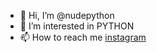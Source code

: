 - 👋 Hi, I’m @nudepython
- 👀 I’m interested in PYTHON
- 📫 How to reach me [instagram](https://www.instagram.com/nudepython/)

<!---
nudepython/nudepython is a ✨ special ✨ repository because its `README.md` (this file) appears on your GitHub profile.
You can click the Preview link to take a look at your changes.
--->
